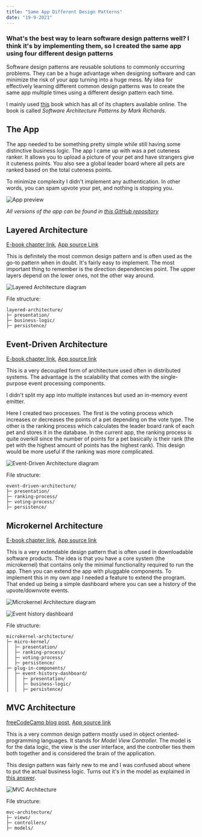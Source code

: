 ```yaml
---
title: "Same App Different Design Patterns"
date: "19-9-2021"
---
```


### What's the best way to learn software design patterns well? I think it's by implementing them, so I created the same app using four different design patterns

Software design patterns are reusable solutions to commonly occurring problems. They can be a huge advantage when designing software and can minimize the risk of your app turning into a huge mess. My idea for effectively learning different common design patterns was to create the same app multiple times using a different design pattern each time.

I mainly used [this](https://www.oreilly.com/library/view/software-architecture-patterns/9781491971437/) book which has all of its chapters available online. The book is called _Software Architecture Patterns by Mark Richards._

## The App

The app needed to be something pretty simple while still having some distinctive business logic. The app I came up with was a pet cuteness ranker. It allows you to upload a picture of your pet and have strangers give it cuteness points. You also see a global leader board where all pets are ranked based on the total cuteness points.

To minimize complexity I didn't implement any authentication. In other words, you can spam upvote your pet, and nothing is stopping you.

![App preview](/images/same-app-different-design-patterns/app-preview.gif)

_All versions of the app can be found in [this GitHub repository](https://github.com/carltheperson/same-app-different-design-patterns)_

## Layered Architecture

[E-book chapter link](https://www.oreilly.com/library/view/software-architecture-patterns/9781491971437/ch01.html), [App source Link](https://github.com/carltheperson/same-app-different-design-patterns/tree/main/layered-architecture)

This is definitely the most common design pattern and is often used as the go-to pattern when in doubt. It's fairly easy to implement. The most important thing to remember is the direction dependencies point. The upper layers depend on the lower ones, not the other way around.

![Layered Architecture diagram](/images/same-app-different-design-patterns/layered.png)

File structure:

```text
layered-architecture/
├─ presentation/
├─ business-logic/
├─ persistence/
```

## Event-Driven Architecture

[E-book chapter link](https://www.oreilly.com/library/view/software-architecture-patterns/9781491971437/ch02.html), [App source link](https://github.com/carltheperson/same-app-different-design-patterns/tree/main/event-driven-architecture)

This is a very decoupled form of architecture used often in distributed systems. The advantage is the scalability that comes with the single-purpose event processing components.

I didn't split my app into multiple instances but used an in-memory event emitter.

Here I created two processes. The first is the voting process which increases or decreases the points of a pet depending on the vote type. The other is the ranking process which calculates the leader board rank of each pet and stores it in the database. In the current app, the ranking process is quite overkill since the number of points for a pet basically is their rank (the pet with the highest amount of points has the highest rank). This design would be more useful if the ranking was more complicated.

![Event-Driven Architecture diagram](/images/same-app-different-design-patterns/event-driven.png)

File structure:

```text
event-driven-architecture/
├─ presentation/
├─ ranking-process/
├─ voting-process/
├─ persistence/
```

## Microkernel Architecture

[E-book chapter link](https://www.oreilly.com/library/view/software-architecture-patterns/9781491971437/ch03.html), [App source link](https://github.com/carltheperson/same-app-different-design-patterns/tree/main/microkernel-architecture)

This is a very extendable design pattern that is often used in downloadable software products. The idea is that you have a core system (the microkernel) that contains only the minimal functionality required to run the app. Then you can extend the app with pluggable components. To implement this in my own app I needed a feature to extend the program. That ended up being a simple dashboard where you can see a history of the upvote/downvote events.

![Microkernel Architecture diagram](/images/same-app-different-design-patterns/microkernel.png)

![Event history dashboard](/images/same-app-different-design-patterns/event-history-dashboard.png)

File structure:

```text
microkernel-architecture/
├─ micro-kernel/
│  ├─ presentation/
│  ├─ ranking-process/
│  ├─ voting-process/
│  ├─ persistence/
├─ plug-in-components/
│  ├─ event-history-dashboard/
│  │  ├─ presentation/
│  │  ├─ business-logic/
│  │  ├─ persistence/
```

## MVC Architecture

[freeCodeCamp blog post](https://www.freecodecamp.org/news/the-model-view-controller-pattern-mvc-architecture-and-frameworks-explained/), [App source link](https://github.com/carltheperson/same-app-different-design-patterns/tree/main/mvc-architechture)

This is a very common design pattern mostly used in object oriented-programming languages. It stands for _Model View Controller._ The model is for the data logic, the view is the user interface, and the controller ties them both together and is considered the brain of the application.

This design pattern was fairly new to me and I was confused about where to put the actual business logic. Turns out it's in the model as explained in [this answer](https://softwareengineering.stackexchange.com/a/165446).

![MVC Architecture](/images/same-app-different-design-patterns/mvc.png)

File structure:

```text
mvc-architecture/
├─ views/
├─ controllers/
├─ models/
```
